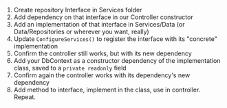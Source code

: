 1. Create repository Interface in Services folder
2. Add dependency on that interface in our Controller constructor
3. Add an implementation of that interface in Services/Data (or Data/Repositories or wherever you want, really)
4. Update `ConfigureServices()` to register the interface with its "concrete" implementation
5. Confirm the controller still works, but with its new dependency
6. Add your DbContext as a constructor dependency of the implementation class, saved to a `private readonly` field
7. Confirm again the controller works with its dependency's new dependency
8. Add method to interface, implement in the class, use in controller. Repeat.
